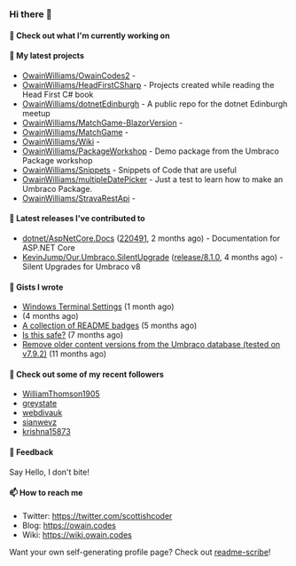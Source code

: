 ### Hi there 👋

#### 👷 Check out what I'm currently working on


#### 🌱 My latest projects

- [OwainWilliams/OwainCodes2](https://github.com/OwainWilliams/OwainCodes2) - 
- [OwainWilliams/HeadFirstCSharp](https://github.com/OwainWilliams/HeadFirstCSharp) - Projects created while reading the Head First C# book
- [OwainWilliams/dotnetEdinburgh](https://github.com/OwainWilliams/dotnetEdinburgh) - A public repo for the dotnet Edinburgh meetup
- [OwainWilliams/MatchGame-BlazorVersion](https://github.com/OwainWilliams/MatchGame-BlazorVersion) - 
- [OwainWilliams/MatchGame](https://github.com/OwainWilliams/MatchGame) - 
- [OwainWilliams/Wiki](https://github.com/OwainWilliams/Wiki) - 
- [OwainWilliams/PackageWorkshop](https://github.com/OwainWilliams/PackageWorkshop) - Demo package from the Umbraco Package workshop
- [OwainWilliams/Snippets](https://github.com/OwainWilliams/Snippets) - Snippets of Code that are useful
- [OwainWilliams/multipleDatePicker](https://github.com/OwainWilliams/multipleDatePicker) - Just a test to learn how to make an Umbraco Package.
- [OwainWilliams/StravaRestApi](https://github.com/OwainWilliams/StravaRestApi) - 

#### 🔭 Latest releases I've contributed to

- [dotnet/AspNetCore.Docs](https://github.com/dotnet/AspNetCore.Docs) ([220491](https://github.com/dotnet/AspNetCore.Docs/releases/tag/220491), 2 months ago) - Documentation for ASP.NET Core
- [KevinJump/Our.Umbraco.SilentUpgrade](https://github.com/KevinJump/Our.Umbraco.SilentUpgrade) ([release/8.1.0](https://github.com/KevinJump/Our.Umbraco.SilentUpgrade/releases/tag/release%2F8.1.0), 4 months ago) - Silent Upgrades for Umbraco v8


#### 📓 Gists I wrote

- [Windows Terminal Settings](https://gist.github.com/35c216f6fd5e7dd2f7ae772c714fe229) (1 month ago)
- [](https://gist.github.com/69bbbac5d647c0859bd8301d4e661748) (4 months ago)
- [A collection of README badges](https://gist.github.com/b55a61db0867b660ae3c5995feab11ff) (5 months ago)
- [Is this safe?](https://gist.github.com/77e42779ff21af04da069e370d6a56f9) (7 months ago)
- [Remove older content versions from the Umbraco database (tested on v7.9.2)](https://gist.github.com/1f41818f3eddd09b22138c321a69c91c) (11 months ago)



#### 👯 Check out some of my recent followers

- [WilliamThomson1905](https://github.com/WilliamThomson1905)
- [greystate](https://github.com/greystate)
- [webdivauk](https://github.com/webdivauk)
- [sianwevz](https://github.com/sianwevz)
- [krishna15873](https://github.com/krishna15873)

#### 💬 Feedback

Say Hello, I don't bite!

#### 📫 How to reach me

- Twitter: https://twitter.com/scottishcoder
- Blog: https://owain.codes
- Wiki: https://wiki.owain.codes

Want your own self-generating profile page? Check out [readme-scribe](https://github.com/muesli/readme-scribe)!
